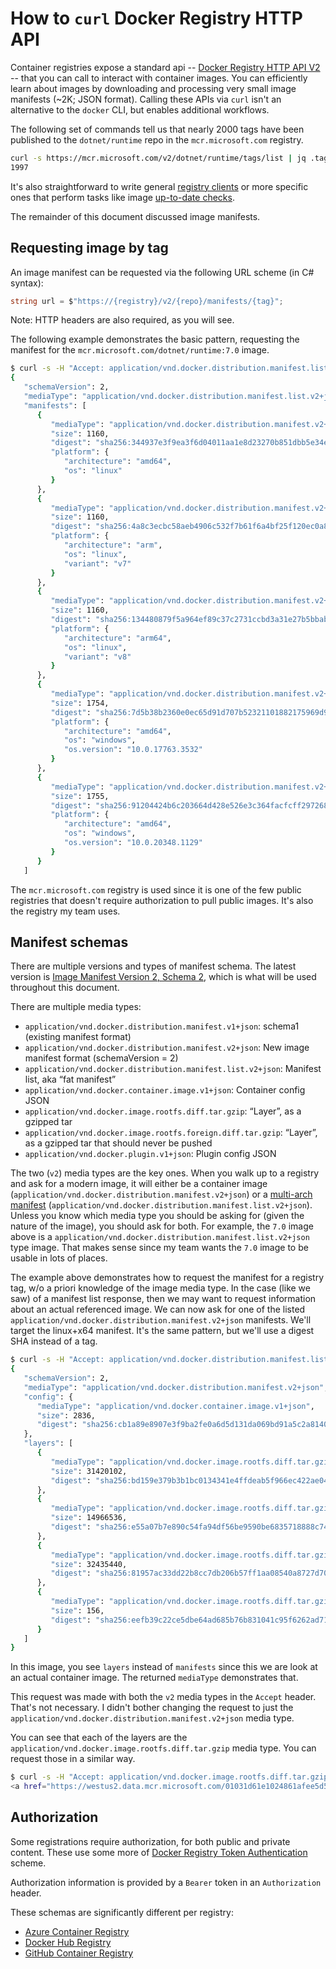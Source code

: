 # How to `curl` Docker Registry HTTP API

Container registries expose a standard api -- [Docker Registry HTTP API V2](https://docs.docker.com/registry/spec/api/) -- that you can call to interact with container images. You can efficiently learn about images by downloading and processing very small image manifests (~2K; JSON format). Calling these APIs via `curl` isn't an alternative to the `docker` CLI, but enables additional workflows.

The following set of commands tell us that nearly 2000 tags have been published to the `dotnet/runtime` repo in the `mcr.microsoft.com` registry.

```bash
curl -s https://mcr.microsoft.com/v2/dotnet/runtime/tags/list | jq .tags | wc -l
1997
```

It's also straightforward to write general [registry clients](https://github.com/mthalman/dredge) or more specific ones that perform tasks like image [up-to-date checks](https://github.com/richlander/lucy).

The remainder of this document discussed image manifests.

## Requesting image by tag

An image manifest can be requested via the following URL scheme (in C# syntax):

```csharp
string url = $"https://{registry}/v2/{repo}/manifests/{tag}";
```

Note: HTTP headers are also required, as you will see.

The following example demonstrates the basic pattern, requesting the manifest for the `mcr.microsoft.com/dotnet/runtime:7.0` image.

```bash
$ curl -s -H "Accept: application/vnd.docker.distribution.manifest.list.v2+json, application/vnd.docker.distribution.manifest.v2+json" https://mcr.microsoft.com/v2/dotnet/runtime/manifests/7.0
{
   "schemaVersion": 2,
   "mediaType": "application/vnd.docker.distribution.manifest.list.v2+json",
   "manifests": [
      {
         "mediaType": "application/vnd.docker.distribution.manifest.v2+json",
         "size": 1160,
         "digest": "sha256:344937e3f9ea3f6d04011aa1e8d23270b851dbb5e34eb3a98abb6d90d057d9c5",
         "platform": {
            "architecture": "amd64",
            "os": "linux"
         }
      },
      {
         "mediaType": "application/vnd.docker.distribution.manifest.v2+json",
         "size": 1160,
         "digest": "sha256:4a8c3ecbc58aeb4906c532f7b61f6a4bf25f120ec0a83c352b6c6a1b5f55d46b",
         "platform": {
            "architecture": "arm",
            "os": "linux",
            "variant": "v7"
         }
      },
      {
         "mediaType": "application/vnd.docker.distribution.manifest.v2+json",
         "size": 1160,
         "digest": "sha256:134480879f5a964ef89c37c2731ccbd3a31e27b5bbabf4c9821292e01530ebe0",
         "platform": {
            "architecture": "arm64",
            "os": "linux",
            "variant": "v8"
         }
      },
      {
         "mediaType": "application/vnd.docker.distribution.manifest.v2+json",
         "size": 1754,
         "digest": "sha256:7d5b38b2360e0ec65d91d707b52321101882175969d9446b281acb53a3ffcf51",
         "platform": {
            "architecture": "amd64",
            "os": "windows",
            "os.version": "10.0.17763.3532"
         }
      },
      {
         "mediaType": "application/vnd.docker.distribution.manifest.v2+json",
         "size": 1755,
         "digest": "sha256:91204424b6c203664d428e526e3c364facfcff29726816fa45a35814b772d564",
         "platform": {
            "architecture": "amd64",
            "os": "windows",
            "os.version": "10.0.20348.1129"
         }
      }
   ]
```

The `mcr.microsoft.com` registry is used since it is one of the few public registries that doesn't require authorization to pull public images. It's also the registry my team uses.

## Manifest schemas

There are multiple versions and types of manifest schema. The latest version is [Image Manifest Version 2, Schema 2](https://docs.docker.com/registry/spec/manifest-v2-2/), which is what will be used throughout this document.

There are multiple media types:

- `application/vnd.docker.distribution.manifest.v1+json`: schema1 (existing manifest format)
- `application/vnd.docker.distribution.manifest.v2+json`: New image manifest format (schemaVersion = 2)
- `application/vnd.docker.distribution.manifest.list.v2+json`: Manifest list, aka “fat manifest”
- `application/vnd.docker.container.image.v1+json`: Container config JSON
- `application/vnd.docker.image.rootfs.diff.tar.gzip`: “Layer”, as a gzipped tar
- `application/vnd.docker.image.rootfs.foreign.diff.tar.gzip`: “Layer”, as a gzipped tar that should never be pushed
- `application/vnd.docker.plugin.v1+json`: Plugin config JSON

The two (`v2`) media types are the key ones. When you walk up to a registry and ask for a modern image, it will either be a container image (`application/vnd.docker.distribution.manifest.v2+json`) or a [multi-arch manifest](https://www.docker.com/blog/tag/multi-architecture/) (`application/vnd.docker.distribution.manifest.list.v2+json`). Unless you know which media type you should be asking for (given the nature of the image), you should ask for both. For example, the `7.0` image above is a `application/vnd.docker.distribution.manifest.list.v2+json` type image. That makes sense since my team wants the `7.0` image to be usable in lots of places.

The example above demonstrates how to request the manifest for a registry tag, w/o a priori knowledge of the image media type. In the case (like we saw) of a manifest list response, then we may want to request information about an actual referenced image. We can now ask for one of the listed `application/vnd.docker.distribution.manifest.v2+json` manifests. We'll target the linux+x64 manifest. It's the same pattern, but we'll use a digest SHA instead of a tag.

```bash
$ curl -s -H "Accept: application/vnd.docker.distribution.manifest.list.v2+json, application/vnd.docker.distribution.manifest.v2+json" https://mcr.microsoft.com/v2/dotnet/runtime/manifests/sha256:344937e3f9ea3f6d04011aa1e8d23270b851dbb5e34eb3a98abb6d90d057d9c5
{
   "schemaVersion": 2,
   "mediaType": "application/vnd.docker.distribution.manifest.v2+json",
   "config": {
      "mediaType": "application/vnd.docker.container.image.v1+json",
      "size": 2836,
      "digest": "sha256:cb1a89e8907e3f9ba2fe0a6d5d131da069bd91a5c2a814004f5a2542b277d827"
   },
   "layers": [
      {
         "mediaType": "application/vnd.docker.image.rootfs.diff.tar.gzip",
         "size": 31420102,
         "digest": "sha256:bd159e379b3b1bc0134341e4ffdeab5f966ec422ae04818bb69ecef08a823b05"
      },
      {
         "mediaType": "application/vnd.docker.image.rootfs.diff.tar.gzip",
         "size": 14966536,
         "digest": "sha256:e55a07b7e890c54fa94df56be9590be6835718888c746f061dfc526ed2d529ec"
      },
      {
         "mediaType": "application/vnd.docker.image.rootfs.diff.tar.gzip",
         "size": 32435440,
         "digest": "sha256:81957ac33dd22b8cc7db206b57ff1aa08540a8727d70f775509d9a18ff94f6a4"
      },
      {
         "mediaType": "application/vnd.docker.image.rootfs.diff.tar.gzip",
         "size": 156,
         "digest": "sha256:eefb39c22ce5dbe64ad685b76b831041c95f6262ad7198f0944aebafa66175ea"
      }
   ]
}
```

In this image, you see `layers` instead of `manifests` since this we are look at an actual container image. The returned `mediaType` demonstrates that.

This request was made with both the `v2` media types in the `Accept` header. That's not necessary. I didn't bother changing the request to just the `application/vnd.docker.distribution.manifest.v2+json` media type.

You can see that each of the layers are the `application/vnd.docker.image.rootfs.diff.tar.gzip` media type. You can request those in a similar way.

```bash
$ curl -s -H "Accept: application/vnd.docker.image.rootfs.diff.tar.gzip" https://mcr.microsoft.com/v2/dotnet/runtime/blobs/sha256:bd159e379b3b1bc0134341e4ffdeab5f966ec422ae04818bb69ecef08a823b05
<a href="https://westus2.data.mcr.microsoft.com/01031d61e1024861afee5d512651eb9f-h36fskt2ei//docker/registry/v2/blobs/sha256/bd/bd159e379b3b1bc0134341e4ffdeab5f966ec422ae04818bb69ecef08a823b05/data?se=2022-10-16T00%3A09%3A32Z&amp;sig=cTvWiXZD4FZswNFTPXk9U0DrYVrkCwOgc1Do4U79OBI%3D&amp;sp=r&amp;spr=https&amp;sr=b&amp;sv=2016-05-31&amp;regid=01031d61e1024861afee5d512651eb9f">Temporary Redirect</a>.
```

## Authorization

Some registrations require authorization, for both public and private content. These use some more of [Docker Registry Token Authentication](https://docs.docker.com/registry/spec/auth/) scheme.

Authorization information is provided by a `Bearer` token in an `Authorization` header.

These schemas are significantly different per registry:

- [Azure Container Registry](acr.md)
- [Docker Hub Registry](docker-hub.md)
- [GitHub Container Registry](ghcr.md)
